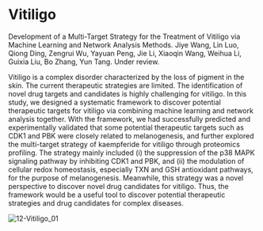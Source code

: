 # Vitiligo

Development of a Multi-Target Strategy for the Treatment of Vitiligo via Machine Learning and Network Analysis Methods. Jiye Wang, Lin Luo, Qiong Ding, Zengrui Wu, Yayuan Peng, Jie Li, Xiaoqin Wang, Weihua Li, Guixia Liu, Bo Zhang, Yun Tang. Under review.

Vitiligo is a complex disorder characterized by the loss of pigment in the skin. The current therapeutic strategies are limited. The identification of novel drug targets and candidates is highly challenging for vitiligo. In this study, we designed a systematic framework to discover potential therapeutic targets for vitiligo via combining machine learning and network analysis together. With the framework, we had successfully predicted and experimentally validated that some potential therapeutic targets such as CDK1 and PBK were closely related to melanogenesis, and further explored the multi-target strategy of kaempferide for vitiligo through proteomics profiling. The strategy mainly included (i) the suppression of the p38 MAPK signaling pathway by inhibiting CDK1 and PBK, and (ii) the modulation of cellular redox homeostasis, especially TXN and GSH antioxidant pathways, for the purpose of melanogenesis. Meanwhile, this strategy was a novel perspective to discover novel drug candidates for vitiligo. Thus, the framework would be a useful tool to discover potential therapeutic strategies and drug candidates for complex diseases. 

![12-Vitiligo_01](https://user-images.githubusercontent.com/46025194/130734288-96574a18-ec35-4947-a151-64042c8a1a9b.png)
